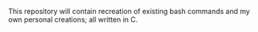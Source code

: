 This repository will contain recreation of existing bash commands and my own personal creations; all written in C.
